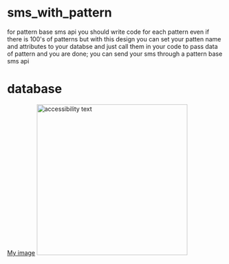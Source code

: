 # sms_with_pattern

for pattern base sms api you should write code for each pattern even if there is 100's of patterns but with this design you can set your patten name and attributes to your databse and just call them in your code to pass data of pattern and you are done;
you can send your sms through a pattern base sms api

# database
[My image](https://drive.google.com/file/d/1qTTBKxj389T1gJ30RjLumi2rTBpaDV2T/view?usp=sharing)
<img src="https://drive.google.com/file/d/1qTTBKxj389T1gJ30RjLumi2rTBpaDV2T/view?usp=sharing" width="350" alt="accessibility text">
